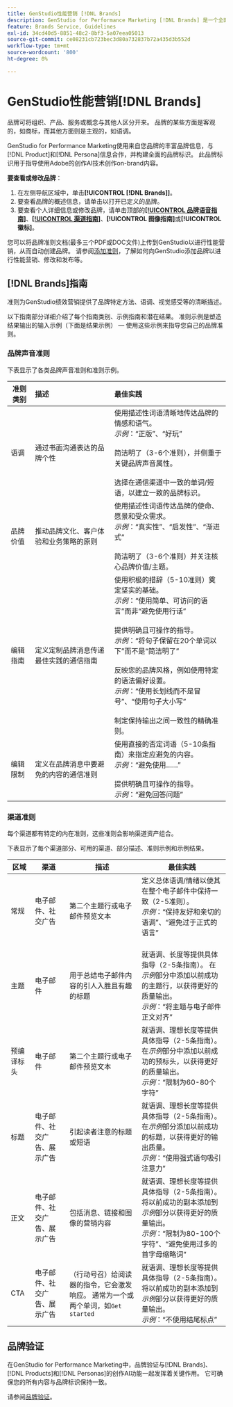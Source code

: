 ```yaml
---
title: GenStudio性能营销 [!DNL Brands]
description: GenStudio for Performance Marketing [!DNL Brands] 是一个全面的品牌资源集合，包括营销文案、图像、体验等，可用于指导创建品牌一致的内容。
feature: Brands Service, Guidelines
exl-id: 34cd40d5-8851-48c2-8bf3-5a07eea05013
source-git-commit: ce08231cb723bec3d80a732837b72a435d3b552d
workflow-type: tm+mt
source-wordcount: '800'
ht-degree: 0%

---
```


# GenStudio性能营销[!DNL Brands]

品牌可将组织、产品、服务或概念与其他人区分开来。 品牌的某些方面是客观的，如商标，而其他方面则是主观的，如语调。

GenStudio for Performance Marketing使用来自您品牌的丰富品牌信息，与[!DNL Product]和[!DNL Persona]信息合作，并构建全面的品牌标识。 此品牌标识用于指导使用Adobe的创作AI技术创作on-brand内容。

**要查看或修改品牌**：

1. 在左侧导航区域中，单击&#x200B;**[!UICONTROL [!DNL Brands]]**。
1. 要查看品牌的概述信息，请单击以打开已定义的品牌。
1. 要查看个人详细信息或修改品牌，请单击顶部的[**[!UICONTROL 品牌语音指南]**](#brand-voice-guidelines)、[**[!UICONTROL 渠道指南]**](#channel-guidelines)、**[!UICONTROL 图像指南]**&#x200B;或&#x200B;**[!UICONTROL 徽标]**。

您可以将品牌准则文档(最多三个PDF或DOC文件)上传到GenStudio以进行性能营销，从而自动创建品牌。 请参阅[添加准则](add-guidelines.md)，了解如何向GenStudio添加品牌以进行性能营销、修改和发布等。

## [!DNL Brands]指南

准则为GenStudio绩效营销提供了品牌特定方法、语调、视觉感受等的清晰描述。

以下指南部分详细介绍了每个指南类别、示例指南和潜在结果。 准则示例是塑造结果输出的输入示例（下面是结果示例） — 使用这些示例来指导您自己的品牌准则。

### 品牌声音准则

下表显示了各类品牌声音准则和准则示例。

| 准则类别 | 描述 | 最佳实践 |
| ------------------| :---------- | :---------- |
| 语调 | 通过书面沟通表达的品牌个性 | 使用描述性词语清晰地传达品牌的情感和语气。 <br>_示例_：“正版”、“好玩”<br><br>简洁明了（3-6个准则），并侧重于关键品牌声音属性。<br><br>选择在通信渠道中一致的单词/短语，以建立一致的品牌标识。 |
| 品牌价值 | 推动品牌文化、客户体验和业务策略的原则 | 使用描述性词语传达品牌的使命、愿景和受众需求。 <br>_示例_：“真实性”、“启发性”、“渐进式”<br><br>简洁明了（3-6个准则）并关注核心品牌价值/主题。 |
| 编辑指南 | 定义定制品牌消息传递最佳实践的通信指南 | 使用积极的措辞（5-10准则）奠定坚实的基础。<br>_示例_：“使用简单、可访问的语言”而非“避免使用行话”<br><br>提供明确且可操作的指导。 <br>_示例_：“将句子保留在20个单词以下”而不是“简洁明了”<br><br>反映您的品牌风格，例如使用特定的语法偏好设置。 <br>_示例_：“使用长划线而不是冒号”、“使用句子大小写”<br><br>制定保持输出之间一致性的精确准则。 |
| 编辑限制 | 定义在品牌消息中要避免的内容的通信准则 | 使用直接的否定词语（5-10条指南）来指定应避免的内容。 <br>_示例_：“避免使用……”<br><br>提供明确且可操作的指导。 <br>_示例_：“避免回答问题” |

### 渠道准则

每个渠道都有特定的内在准则，这些准则会影响渠道资产组合。

下表显示了每个渠道部分、可用的渠道、部分描述、准则示例和示例结果。

| 区域 | 渠道 | 描述 | 最佳实践 |
| ------------------| --------- | --------- | -------- |
| 常规 | 电子邮件、社交广告 | 第二个主题行或电子邮件预览文本 | 定义总体语调/情绪以使其在整个电子邮件中保持一致（2-5准则）。<br>_示例_：“保持友好和亲切的语调”、“避免过于正式的语言”<br><br> |
| 主题 | 电子邮件 | 用于总结电子邮件内容的引人入胜且有趣的标题 | 就语调、长度等提供具体指导（2-5条指南）。 在&#x200B;_示例_&#x200B;部分中添加以前成功的主题行，以获得更好的质量输出。<br>_示例_：“将主题与电子邮件正文对齐” |
| 预编译标头 | 电子邮件 | 第二个主题行或电子邮件预览文本 | 就语调、理想长度等提供具体指导（2-5条指南）。 在&#x200B;_示例_&#x200B;部分中添加以前成功的预标头，以获得更好的质量输出。<br>_示例_：“限制为60-80个字符” |
| 标题 | 电子邮件、社交广告、展示广告 | 引起读者注意的标题或短语 | 就语调、理想长度等提供具体指导（2-5条指南）。 在&#x200B;_示例_&#x200B;部分添加以前成功的标题，以获得更好的输出质量。<br>_示例_：“使用强式语句吸引注意力” |
| 正文 | 电子邮件、社交广告、展示广告 | 包括消息、链接和图像的营销内容 | 就语调、理想长度等提供具体指导（2-5条指南）。 将以前成功的副本添加到&#x200B;_示例_&#x200B;部分以获得更好的质量输出。<br>_示例_：“限制为80-100个字符”、“避免使用过多的首字母缩略词” |
| CTA | 电子邮件、社交广告、展示广告 | （行动号召）给阅读器的指令，它会激发响应。 通常为一个或两个单词，如`Get started` | 就语调、理想长度等提供具体指导（2-5条指南）。 将以前成功的副本添加到&#x200B;_示例_&#x200B;部分以获得更好的质量输出。<br>_示例_：“不使用结尾标点” |

<!-- Not in M2.1 // ### Image guidelines

Images have certain inherent guidelines that influence image composition.

The following table shows each category of image guideline, description of the category, and example guideline entries.

You can create your own categories, like Photos, Product, or Illustration imagery, and provide detailed guidelines for each category.

| Guideline category    | Description | Guideline examples |
| ------------------ | :---------- | -------- |
|Composition    | Define objects, focal point, position, aspect ratio, framing, and depth-of-field | `Ensure images are visually punchy, Avoid dull colors/shading` |
| Background     | Set the stage by describing layouts, location, places | `Should be friendly and action-oriented` |
| Restrictions   | List requirements or avoidances | `Avoid political imagery or topics, Avoid black and gray imagery, Avoid images displaying extreme strife or stress` |
| Color and tone | Specify color or color theme, palette, color interpretation and accessibility | `Use bright and bold color palette, Ensure high contrast` |
| Lighting   | Describe how highlights and shadows affect different objects| `Use natural light, Avoid using shadows` |

![Image guidelines in GenStudio for Performance Marketing](/help/assets/image-guidelines.png){width="650" zoomable="yes"} 

### Logos

Add logos to your brand in the **[!UICONTROL Logos]** tab.

![Logo guidelines in GenStudio for Performance Marketing](/help/assets/logos.png){width="650" zoomable="yes"} -->

## 品牌验证

在GenStudio for Performance Marketing中，品牌验证与[!DNL Brands]、[!DNL Products]和[!DNL Personas]的创作AI功能一起发挥着关键作用。 它可确保您的所有内容与品牌标识保持一致。

请参阅[品牌验证](/help/user-guide/guidelines/brand-validation.md)。
